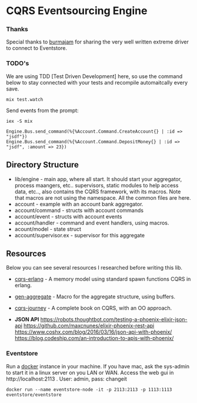 CQRS Eventsourcing Engine
=========================

### Thanks
Special thanks to [burmajam](https://github.com/burmajam) for sharing the very 
well written extreme driver to connect to Eventstore. 


### TODO's 



We are using TDD [Test Driven Development] here, so use the command below to
stay connected with your tests and recompile automaitcally every save.

```
mix test.watch
```

Send events from the prompt:

```
iex -S mix

Engine.Bus.send_command(%{%Account.Command.CreateAccount{} | :id => "jsdf"})
Engine.Bus.send_command(%{%Account.Command.DepositMoney{} | :id => "jsdf", :amount => 23})
```

## Directory Structure
* lib/engine - main app, where all start. It should start your aggregator, process
  maangers, etc.. supervisors, static modules to help access data, etc.., also
  contains the CQRS framework, with its macros. Note that macros are not using
  the namespace. All the common files are here. 
* account - example with an account bank aggregator. 
* account/command - structs with account commands 
* account/event   - structs with account events 
* account/handler - command and event handlers, using macros. 
* acount/model - state struct
* account/supervisor.ex - supervisor for this aggregate



## Resources
Below you can see several resources I researched before writing this lib. 

* [cqrs-erlang](https://github.com/bryanhunter/cqrs-with-erlang) - A memory
  model using standard spawn functions CQRS in erlang. 
* [gen-aggregate](https://github.com/burmajam/gen_aggregate/) - Macro for the
  aggregate structure, using buffers. 
* [cqrs-journey](https://msdn.microsoft.com/en-us/library/jj554200.aspx) - A
  complete book on CQRS, with an OO approach. 

* **JSON API** 
https://robots.thoughtbot.com/testing-a-phoenix-elixir-json-api 
https://github.com/maxcnunes/elixir-phoenix-rest-api 
https://www.coshx.com/blog/2016/03/16/json-api-with-phoenix/ 
https://blog.codeship.com/an-introduction-to-apis-with-phoenix/ 


### Eventstore
Run a [docker](https://github.com/EventStore/eventstore-docker) instance in your machine. If you have mac, ask the sys-admin to start it in a linux server on you LAN or WAN. Access the web gui in http://localhost:2113 . User: admin, pass: changeit


```
docker run --name eventstore-node -it -p 2113:2113 -p 1113:1113 eventstore/eventstore
```

